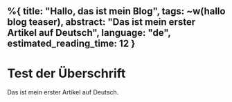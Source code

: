 %{
  title: "Hallo, das ist mein Blog",
  tags: ~w(hallo blog teaser),
  abstract: "Das ist mein erster Artikel auf Deutsch",
  language: "de",
  estimated_reading_time: 12
}
---
# Test der Überschrift

Das ist mein erster Artikel auf Deutsch.